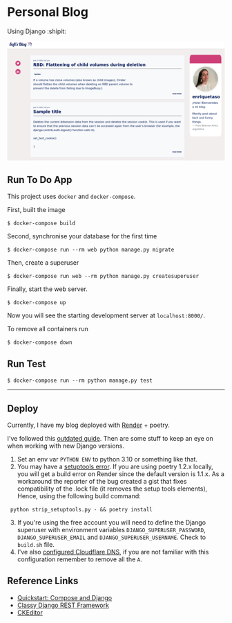 # Personal Blog
Using Django :shipit:

![Sample of the app](sample.png)

## Run To Do App
This project uses `docker` and `docker-compose`.

First, built the image
```
$ docker-compose build
```

Second, synchronise your database for the first time
```
$ docker-compose run --rm web python manage.py migrate
```

Then, create a superuser
```
$ docker-compose run web --rm python manage.py createsuperuser
```

Finally, start the web server. 
```
$ docker-compose up
```
Now you will see the starting development server at `localhost:8000/`.

To remove all containers run
```
$ docker-compose down
```


## Run Test

```
$ docker-compose run --rm python manage.py test

```

---

## Deploy
Currently, I have my blog deployed with [Render](https://render.com/) + poetry.

I've followed this [outdated guide](https://render.com/docs/deploy-django#update-your-app-for-render). Then are some stuff to keep an eye on when working with new Django versions.

1. Set an env var `PYTHON ENV` to python 3.10 or something like that.
2. You may have a [setuptools error](https://community.render.com/t/build-can-not-execute-setup-py-since-setuptools-is-not-available/5004). If you are using poetry 1.2.x locally, you will get a build error on Render since the default version is 1.1.x. As a workaround the reporter of the bug created a gist that fixes compatibility of the .lock file (it removes the setup tools elements), Hence, using the following build command:
```
 python strip_setuptools.py - && poetry install
```
3. If you're using the free account you will need to define the Django superuser with environment variables `DJANGO_SUPERUSER_PASSWORD`, `DJANGO_SUPERUSER_EMAIL` and `DJANGO_SUPERUSER_USERNAME`. Check to `build.sh` file.
4. I've also [configured Cloudflare DNS](https://render.com/docs/configure-cloudflare-dns), if you are not familiar with this configuration remember to remove all the `A`.


## Reference Links
- [Quickstart: Compose and Django](https://docs.docker.com/samples/django/)
- [Classy Django REST Framework](https://www.cdrf.co/)
- [CKEditor](https://www.codesnail.com/integrating-ckeditor-in-django-admin-and-rendering-html-in-a-template-django-blog-4/)
